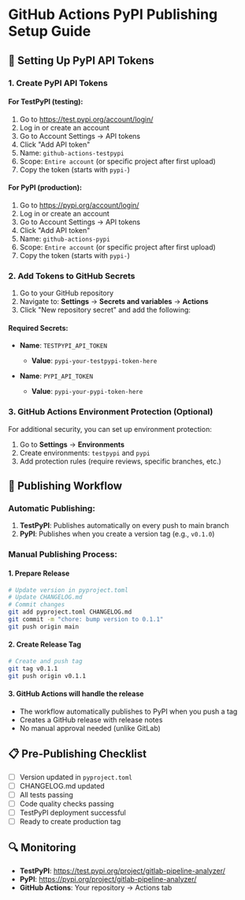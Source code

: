 # GitHub Actions PyPI Publishing Setup Guide

## 🔐 Setting Up PyPI API Tokens

### 1. Create PyPI API Tokens

#### For TestPyPI (testing):
1. Go to https://test.pypi.org/account/login/
2. Log in or create an account
3. Go to Account Settings → API tokens
4. Click "Add API token"
5. Name: `github-actions-testpypi`
6. Scope: `Entire account` (or specific project after first upload)
7. Copy the token (starts with `pypi-`)

#### For PyPI (production):
1. Go to https://pypi.org/account/login/
2. Log in or create an account
3. Go to Account Settings → API tokens
4. Click "Add API token"
5. Name: `github-actions-pypi`
6. Scope: `Entire account` (or specific project after first upload)
7. Copy the token (starts with `pypi-`)

### 2. Add Tokens to GitHub Secrets

1. Go to your GitHub repository
2. Navigate to: **Settings** → **Secrets and variables** → **Actions**
3. Click "New repository secret" and add the following:

#### Required Secrets:
- **Name**: `TESTPYPI_API_TOKEN`
  - **Value**: `pypi-your-testpypi-token-here`

- **Name**: `PYPI_API_TOKEN`
  - **Value**: `pypi-your-pypi-token-here`

### 3. GitHub Actions Environment Protection (Optional)

For additional security, you can set up environment protection:

1. Go to **Settings** → **Environments**
2. Create environments: `testpypi` and `pypi`
3. Add protection rules (require reviews, specific branches, etc.)

## 🚀 Publishing Workflow

### Automatic Publishing:
1. **TestPyPI**: Publishes automatically on every push to main branch
2. **PyPI**: Publishes when you create a version tag (e.g., `v0.1.0`)

### Manual Publishing Process:

#### 1. Prepare Release
```bash
# Update version in pyproject.toml
# Update CHANGELOG.md
# Commit changes
git add pyproject.toml CHANGELOG.md
git commit -m "chore: bump version to 0.1.1"
git push origin main
```

#### 2. Create Release Tag
```bash
# Create and push tag
git tag v0.1.1
git push origin v0.1.1
```

#### 3. GitHub Actions will handle the release
- The workflow automatically publishes to PyPI when you push a tag
- Creates a GitHub release with release notes
- No manual approval needed (unlike GitLab)

## 📋 Pre-Publishing Checklist

- [ ] Version updated in `pyproject.toml`
- [ ] CHANGELOG.md updated
- [ ] All tests passing
- [ ] Code quality checks passing
- [ ] TestPyPI deployment successful
- [ ] Ready to create production tag

## 🔍 Monitoring

- **TestPyPI**: https://test.pypi.org/project/gitlab-pipeline-analyzer/
- **PyPI**: https://pypi.org/project/gitlab-pipeline-analyzer/
- **GitHub Actions**: Your repository → Actions tab

